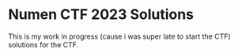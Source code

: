 # Numen CTF 2023 Solutions

This is my work in progress (cause i was super late to start the CTF) solutions
for the CTF. 